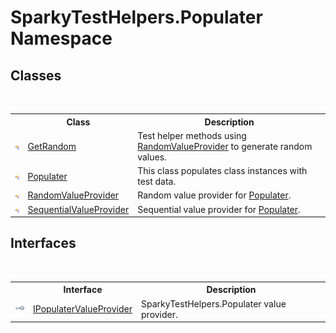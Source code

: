 # SparkyTestHelpers.Populater Namespace

## Classes
&nbsp;<table><tr><th></th><th>Class</th><th>Description</th></tr><tr><td>![Public class](media/pubclass.gif "Public class")</td><td><a href="T_SparkyTestHelpers_Populater_GetRandom">GetRandom</a></td><td>
Test helper methods using <a href="T_SparkyTestHelpers_Populater_RandomValueProvider">RandomValueProvider</a> to generate random values.</td></tr><tr><td>![Public class](media/pubclass.gif "Public class")</td><td><a href="T_SparkyTestHelpers_Populater_Populater">Populater</a></td><td>
This class populates class instances with test data.</td></tr><tr><td>![Public class](media/pubclass.gif "Public class")</td><td><a href="T_SparkyTestHelpers_Populater_RandomValueProvider">RandomValueProvider</a></td><td>
Random value provider for <a href="T_SparkyTestHelpers_Populater_Populater">Populater</a>.</td></tr><tr><td>![Public class](media/pubclass.gif "Public class")</td><td><a href="T_SparkyTestHelpers_Populater_SequentialValueProvider">SequentialValueProvider</a></td><td>
Sequential value provider for <a href="T_SparkyTestHelpers_Populater_Populater">Populater</a>.</td></tr></table>

## Interfaces
&nbsp;<table><tr><th></th><th>Interface</th><th>Description</th></tr><tr><td>![Public interface](media/pubinterface.gif "Public interface")</td><td><a href="T_SparkyTestHelpers_Populater_IPopulaterValueProvider.md">IPopulaterValueProvider</a></td><td>SparkyTestHelpers.Populater value provider.</td></tr></table>&nbsp;
